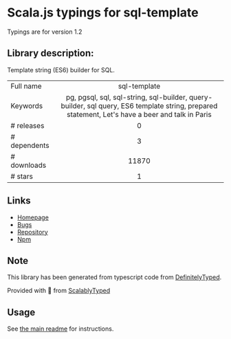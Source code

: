 
# Scala.js typings for sql-template

Typings are for version 1.2

## Library description:
Template string (ES6) builder for SQL.

|                    |                 |
| ------------------ | :-------------: |
| Full name          | sql-template |
| Keywords           | pg, pgsql, sql, sql-string, sql-builder, query-builder, sql query, ES6 template string, prepared statement, Let's have a beer and talk in Paris |
| # releases         | 0 |
| # dependents       | 3 |
| # downloads        | 11870 |
| # stars            | 1 |

## Links
- [Homepage](https://github.com/131/sql-template#readme)
- [Bugs](https://github.com/131/sql-template/issues)
- [Repository](https://github.com/131/sql-template)
- [Npm](https://www.npmjs.com/package/sql-template)
    


## Note
This library has been generated from typescript code from [DefinitelyTyped](https://definitelytyped.org).

Provided with :purple_heart: from [ScalablyTyped](https://github.com/oyvindberg/ScalablyTyped)

## Usage
See [the main readme](../../readme.md) for instructions.


